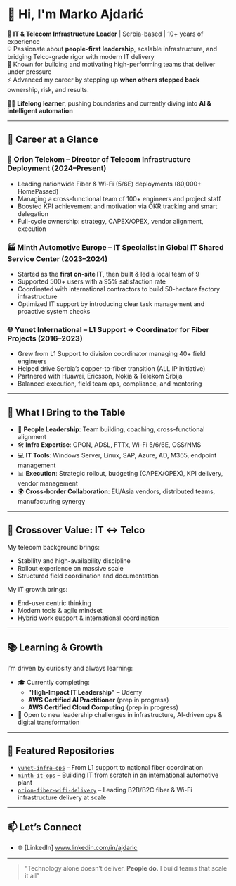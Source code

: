 # 👋 Hi, I'm Marko Ajdarić

🎯 **IT & Telecom Infrastructure Leader** | Serbia-based | 10+ years of experience  
💡 Passionate about **people-first leadership**, scalable infrastructure, and bridging Telco-grade rigor with modern IT delivery  
🧠 Known for building and motivating high-performing teams that deliver under pressure  
⚡ Advanced my career by stepping up **when others stepped back** ownership, risk, and results.

🧗‍♂️ **Lifelong learner**, pushing boundaries and currently diving into **AI & intelligent automation**

---

## 💼 Career at a Glance

### 🔌 Orion Telekom – Director of Telecom Infrastructure Deployment (2024–Present)
- Leading nationwide Fiber & Wi-Fi (5/6E) deployments (80,000+ HomePassed)
- Managing a cross-functional team of 100+ engineers and project staff  
- Boosted KPI achievement and motivation via OKR tracking and smart delegation  
- Full-cycle ownership: strategy, CAPEX/OPEX, vendor alignment, execution

### 🏭 Minth Automotive Europe –  IT Specialist in Global IT Shared Service Center (2023–2024)
- Started as the **first on-site IT**, then built & led a local team of 9  
- Supported 500+ users with a 95% satisfaction rate  
- Coordinated with international contractors to build 50-hectare factory infrastructure  
- Optimized IT support by introducing clear task management and proactive system checks

### 🌐 Yunet International – L1 Support → Coordinator for Fiber Projects (2016–2023)
- Grew from L1 Support to division coordinator managing 40+ field engineers  
- Helped drive Serbia’s copper-to-fiber transition (ALL IP initiative)  
- Partnered with Huawei, Ericsson, Nokia & Telekom Srbija  
- Balanced execution, field team ops, compliance, and mentoring

---

## 🧠 What I Bring to the Table

- 🧩 **People Leadership**: Team building, coaching, cross-functional alignment  
- 🛠 **Infra Expertise**: GPON, ADSL, FTTx, Wi-Fi 5/6/6E, OSS/NMS
- 💻 **IT Tools**: Windows Server, Linux, SAP, Azure, AD, M365, endpoint management  
- 📊 **Execution**: Strategic rollout, budgeting (CAPEX/OPEX), KPI delivery, vendor management  
- 🌍 **Cross-border Collaboration**: EU/Asia vendors, distributed teams, manufacturing synergy

---

## 🔁 Crossover Value: IT ↔ Telco

My telecom background brings:
- Stability and high-availability discipline  
- Rollout experience on massive scale  
- Structured field coordination and documentation

My IT growth brings:
- End-user centric thinking  
- Modern tools & agile mindset  
- Hybrid work support & international coordination

---

## 📚 Learning & Growth

I’m driven by curiosity and always learning:  
- 🎓 Currently completing:  
  - **"High-Impact IT Leadership"** – Udemy  
  - **AWS Certified AI Practitioner** (prep in progress)  
  - **AWS Certified Cloud Computing** (prep in progress) 
- 🚀 Open to new leadership challenges in infrastructure, AI-driven ops & digital transformation

---

## 📂 Featured Repositories

- [`yunet-infra-ops`](https://github.com/markoajdaric/yunet-infra-ops) – From L1 support to national fiber coordination  
- [`minth-it-ops`](https://github.com/markoajdaric/minth-it-ops) – Building IT from scratch in an international automotive plant  
- [`orion-fiber-wifi-delivery`](https://github.com/markoajdaric/orion-fiber-wifi-delivery) – Leading B2B/B2C fiber & Wi-Fi infrastructure delivery at scale  

---

## 📫 Let’s Connect

- 🌐 [LinkedIn] www.linkedin.com/in/ajdaric

---

> “Technology alone doesn’t deliver. **People do.** I build teams that scale it all”


